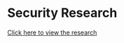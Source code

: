 # Security Research
[Click here to view the research](https://github.com/CrossyChainsaw/Portfolio/blob/master/Security%20Research/DDoS%20URL%20Research.pdf)
